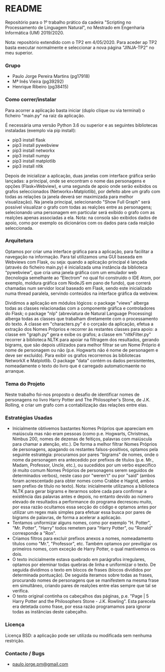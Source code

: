 # README #

Repositório para o 1º trabalho prático da cadeira "Scripting no Processamento de Linguagem Natural", no Mestrado em Engenharia Informática (UM) 2019/2020.

Nota: repositório extendido com o TP2 em 4/05/2020. Para aceder ap TP2 basta executar normalmente e seleccionar a nova página "JINJA-TP2" no meu superior.

### Grupo ###

* Paulo Jorge Pereira Martins (pg17918)
* Mª Inês Vieira (pg39292)
* Henrique Ribeiro (pg38415)


### Como correr/instalar ###

Para acorrer a aplicação basta iniciar (duplo clique ou via terminal) o ficheiro "main.py" na raiz da aplicação.

É necessária uma versão Python 3.6 ou superior e as seguintes bibliotecas instaladas (exemplo via pip install):
* pip3 install flask
* pip3 install pywebview
* pip3 install networkx
* pip3 install numpy
* pip3 install matplotlib
* pip3 install nltk

Depois de inicializar a aplicação, duas janelas com interface gráfica serão lançadas: a principal, onde se encontram o nome das personagens e opções (Flask+Webview), e uma segunda de apoio onde serão exibidos os grafos seleccionados (Networkx+Matplotlib), por defeito abre um grafo com todas as relações (a janela deverá ser maximizada para melhor visualização). Na janela principal, selecionando "Show Full Graph" será possível visualizar o grafo com todas as realções entre as personagens; selecionando uma personagem em particular será exibido o grafo com as realções apenas associadas a ela.
Nota: na consola são exibidos dados de apoio, como por exemplo os dicionários com os dados para cada realção seleccionada.

### Arquitetura ###
Optamos por criar uma interface gráfica para a aplicação, para facilitar a navegação na informação. Para tal utilizamos uma GUI baseada em Webviews com Flask, ou seja: quando a aplicação principal é lançada (através do ficheiro main.py) é inicializada uma instância da biblioteca “pywebview”, que cria uma janela gráfica com um emulador web (tecnologia semelhante ao “Electrom” no qual foi construído o IDE Atom, por exemplo, moldura gráfica com NodeJS em pano de fundo), que correrá chamadas num servidor local baseado em Flask, sendo este inicializado numa thread paralela, servindo conteúdos na interface gráfica da webview. 

Dividimos a aplicação em módulos lógicos: o package "views" alberga todas as classes relacionadas com a componente gráfica e controladores do Flask; o package "nlp" (abreviatura de Natural Language Processing) alberga todas as classes que trabalham diretamente com o processamento do texto. A classe em "characters.py" é o corçaão da aplicação, efetua a extração dos Nomes Próprios e recorrer às restantes classes para apoio: a classe em "graph.py" gera e exibe os grafos; a classe em "nltkFilter.py" recorrer à biblioteca NLTK para apoiar na filtragem dos resultados, gerando bigrams, que são depois utilizados para melhor filtrar se um Nome Próprio é nome de personagem ou não (p.e. Hogwarts não é nome de personagem e deve ser excluído). Para exibir os grafos recorremos às bibliotecas NetworkX e Matplotlib. O package "data" contém os dados persisntentes, nomeadamente o texto do livro que é carregado automaticmaente no arranque.


### Tema do Projeto ###

Neste trabalho foi-nos proposto o desafio de identificar nomes de personagens no livro Harry Potter and The Philosopher's Stone, de J.K. Rolling, e criar um grafo com a contabilização das relações entre elas.


### Estratégias Usadas ###
* Inicialmente obtivemos bastantes Nomes Próprios que apareciam em maiúscula mas não eram pessoas (como p.e. Hogwarts, Christmas, Nimbus 200, nomes de dezenas de feitiços, palavras com maiúscula para chamar a atenção, etc.). De forma a melhor filtrar Nomes Próprios de personagens, apagando os restantes falsos-positivos, optamos pela seguinte estratégia: procuramos por pares "bigrams" de nomes, onde o nome da personagem era antecedido por prefixos de títulos (p.e. Mr., Madam, Professor, Uncle, etc.), ou sucedidos por um verbo específico (é muito comum Nomes Próprios de personagens serem seguidos de determinados verbos), neste caso por "weren't" ou por "said" (ambos foram acrescentado para obter nomes como Crabbe e Hagrid, ambos sem prefixo de título no texto). Nota: inicialmente utilizamos a biblioteca NLTK para gerar bigrams e iterarmos sobre cada para confirmar a existência das palavras antes e depois, no entanto devido ao número elevado de resultados a performance do programa decresceu muito, por essa razão ocultamos essa secção do código e optamos antes por utilizar um regex mais simples para efetuar essa busca por pares de bigrams de palavras, de forma a acelerar a aplicação.
* Tentamos uniformizar alguns nomes, como por exemplo "H. Potter", "Mr. Potter", "Harry" todos remetem para "Harry Potter", ou "Ronald" corresponde a "Ron".
* Criamos filtros para excluir prefixos anexos a nomes, nomeadamento títulos como "Mr.", "Professor", etc. Também optamos por previligiar os primeiros nomes, com exceção de Harry Potter, o qual mantivemos os dois.
* O texto incicialmente estava quebrado em parágrafos irregulares, optamos por eleminar todas quebras de linha e uniformizar o texto. De seguida dividimos o texto em blocos de frases (blocos divididos por determinada pontuação). De seguida iteramos sobre todas as frases, procurando nomes de personagens que se manifestem na mesma frase em simultâneo, criando pares de realções entre elas sempre que tal se verifica.
* O texto original continha os cabeçalhos das páginas, p.e. "Page | 5 Harry Potter and the Philosophers Stone - J.K. Rowling". Esta parecela era detetada como frase, por essa razão programamos para ignorar todas as instãncias deste cabeçalho.


### Licença ###
Licença BSD: a aplicação pode ser utilizda ou modificada sem nenhuma restrição.


### Contacto / Bugs ###
* paulo.jorge.pm@gmail.com
